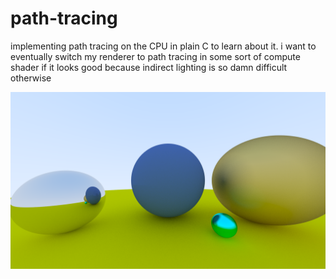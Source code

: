 # path-tracing
implementing path tracing on the CPU in plain C to learn about it. i want to eventually switch my renderer to path tracing in some sort of compute shader if it looks good because indirect lighting is so damn difficult otherwise

![alt text](https://github.com/adambigg-s/path-tracing/blob/main/images/path_balls.png)
